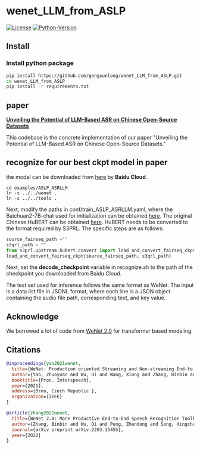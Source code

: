 # wenet_LLM_from_ASLP

[![License](https://img.shields.io/badge/License-Apache%202.0-brightgreen.svg)](https://opensource.org/licenses/Apache-2.0)
[![Python-Version](https://img.shields.io/badge/Python-3.7%7C3.8-brightgreen)](https://github.com/wenet-e2e/wenet)


## Install

### Install python package

``` sh
pip install https://github.com/gengxuelong/wenet_LLM_from_ASLP.git
cd wenet_LLM_from_ASLP
pip install -r requirements.txt
```

## paper 
[**Unveiling the Potential of LLM-Based ASR on Chinese Open-Source Datasets**](https://arxiv.org/abs/2405.02132)

This codebase is the concrete implementation of our paper "Unveiling the Potential of LLM-Based ASR on Chinese Open-Source Datasets."

## recognize for our best ckpt model in paper
the model can be downloaded from [here](https://pan.baidu.com/s/1-iz-xSdZwa0AFojWBU2l1g?pwd=n7ub) by **Baidu Cloud**.
```commandline
cd examples/ASLP_ASRLLM
ln -s ../../wenet .
ln -s ../../tools .
```
Next, modify the paths in conf/train_ASLP_ASRLLM.yaml, 
where the Baichuan2-7B-chat used for initialization can be obtained [here](https://huggingface.co/baichuan-inc/Baichuan2-7B-Chat). The original Chinese HuBERT can be obtained [here](https://cloud.tencent.com/developer/article/2017032). 
HuBERT needs to be converted to the format required by S3PRL. The specific steps are as follows:
```python
source_fairseq_path =""
s3qrl_path = ""
from s3prl.upstream.hubert.convert import load_and_convert_fairseq_ckpt
load_and_convert_fairseq_ckpt(source_fairseq_path, s3qrl_path)
```

Next, set the **decode_checkpoint** variable in recognize.sh to the path of the checkpoint you downloaded from Baidu Cloud.

The test set used for inference follows the same format as WeNet. The input is a data.list file in JSONL format, where each line is a JSON object containing the audio file path, corresponding text, and key value.

## Acknowledge

We borrowed a lot of code from [WeNet 2.0](https://github.com/wenet-e2e/wenet) for transformer based modeling.

## Citations

``` bibtex
@inproceedings{yao2021wenet,
  title={WeNet: Production oriented Streaming and Non-streaming End-to-End Speech Recognition Toolkit},
  author={Yao, Zhuoyuan and Wu, Di and Wang, Xiong and Zhang, Binbin and Yu, Fan and Yang, Chao and Peng, Zhendong and Chen, Xiaoyu and Xie, Lei and Lei, Xin},
  booktitle={Proc. Interspeech},
  year={2021},
  address={Brno, Czech Republic },
  organization={IEEE}
}

@article{zhang2022wenet,
  title={WeNet 2.0: More Productive End-to-End Speech Recognition Toolkit},
  author={Zhang, Binbin and Wu, Di and Peng, Zhendong and Song, Xingchen and Yao, Zhuoyuan and Lv, Hang and Xie, Lei and Yang, Chao and Pan, Fuping and Niu, Jianwei},
  journal={arXiv preprint arXiv:2203.15455},
  year={2022}
}
```
